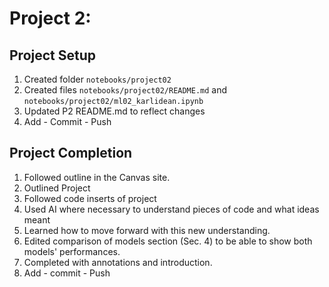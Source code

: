 # Project 2: 

## Project Setup
1. Created folder `notebooks/project02`
2. Created files `notebooks/project02/README.md` and `notebooks/project02/ml02_karlidean.ipynb`
3. Updated P2 README.md to reflect changes
4. Add - Commit - Push

## Project Completion
1. Followed outline in the Canvas site.
2. Outlined Project
3. Followed code inserts of project
4. Used AI where necessary to understand pieces of code and what ideas meant
5. Learned how to move forward with this new understanding.
6. Edited comparison of models section (Sec. 4) to be able to show both models' performances.
7. Completed with annotations and introduction.
8. Add - commit - Push